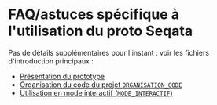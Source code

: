 # FAQ/astuces spécifique à l'utilisation du proto Seqata


Pas de détails supplémentaires pour l'instant : voir les fichiers d'introduction 
principaux :

- [Présentation du prototype](01_presentation_proto_seqata.html)
- [Organisation du code du projet `ORGANISATION_CODE`](02_organisation_code.html)
- [Utilisation en mode interactif (`MODE_INTERACTIF`)](03_mode_interactif.html)





